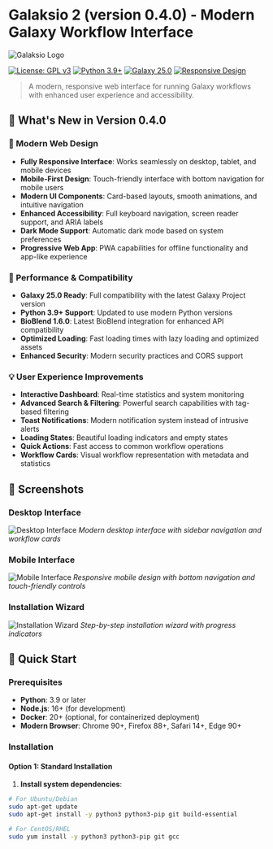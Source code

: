 # Galaksio 2 (version 0.4.0) - Modern Galaxy Workflow Interface

![Galaksio Logo](docs/galaksio_logo.png)

[![License: GPL v3](https://img.shields.io/badge/License-GPL%20v3-blue.svg)](https://www.gnu.org/licenses/gpl-3.0)
[![Python 3.9+](https://img.shields.io/badge/python-3.9+-blue.svg)](https://www.python.org/downloads/)
[![Galaxy 25.0](https://img.shields.io/badge/Galaxy-25.0-brightgreen.svg)](https://docs.galaxyproject.org/en/latest/)
[![Responsive Design](https://img.shields.io/badge/Responsive-Design-green.svg)](https://github.com/SGBC/galaksio)

> A modern, responsive web interface for running Galaxy workflows with enhanced user experience and accessibility.

## 🌟 What's New in Version 0.4.0

### 🎨 Modern Web Design
- **Fully Responsive Interface**: Works seamlessly on desktop, tablet, and mobile devices
- **Mobile-First Design**: Touch-friendly interface with bottom navigation for mobile users
- **Modern UI Components**: Card-based layouts, smooth animations, and intuitive navigation
- **Enhanced Accessibility**: Full keyboard navigation, screen reader support, and ARIA labels
- **Dark Mode Support**: Automatic dark mode based on system preferences
- **Progressive Web App**: PWA capabilities for offline functionality and app-like experience

### 🚀 Performance & Compatibility
- **Galaxy 25.0 Ready**: Full compatibility with the latest Galaxy Project version
- **Python 3.9+ Support**: Updated to use modern Python versions
- **BioBlend 1.6.0**: Latest BioBlend integration for enhanced API compatibility
- **Optimized Loading**: Fast loading times with lazy loading and optimized assets
- **Enhanced Security**: Modern security practices and CORS support

### 💡 User Experience Improvements
- **Interactive Dashboard**: Real-time statistics and system monitoring
- **Advanced Search & Filtering**: Powerful search capabilities with tag-based filtering
- **Toast Notifications**: Modern notification system instead of intrusive alerts
- **Loading States**: Beautiful loading indicators and empty states
- **Quick Actions**: Fast access to common workflow operations
- **Workflow Cards**: Visual workflow representation with metadata and statistics

## 📸 Screenshots

### Desktop Interface
![Desktop Interface](docs/screenshots/desktop-view.png)
*Modern desktop interface with sidebar navigation and workflow cards*

### Mobile Interface
![Mobile Interface](docs/screenshots/mobile-view.png)
*Responsive mobile design with bottom navigation and touch-friendly controls*

### Installation Wizard
![Installation Wizard](docs/screenshots/install-wizard.png)
*Step-by-step installation wizard with progress indicators*

## 🚀 Quick Start

### Prerequisites

- **Python**: 3.9 or later
- **Node.js**: 16+ (for development)
- **Docker**: 20+ (optional, for containerized deployment)
- **Modern Browser**: Chrome 90+, Firefox 88+, Safari 14+, Edge 90+

### Installation

#### Option 1: Standard Installation

1. **Install system dependencies**:
```bash
# For Ubuntu/Debian
sudo apt-get update
sudo apt-get install -y python3 python3-pip git build-essential

# For CentOS/RHEL
sudo yum install -y python3 python3-pip git gcc
